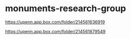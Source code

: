 # monuments-research-group


https://upenn.app.box.com/folder/214561636919

https://upenn.app.box.com/folder/214561879549